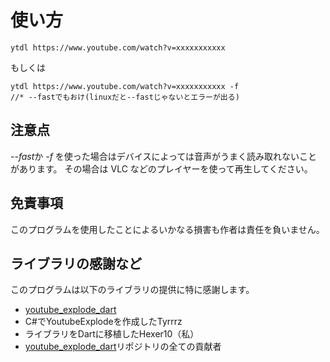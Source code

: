 # 使い方

```shell
ytdl https://www.youtube.com/watch?v=xxxxxxxxxxx
```

もしくは

```shell
ytdl https://www.youtube.com/watch?v=xxxxxxxxxxx -f
//* --fastでもおけ(linuxだと--fastじゃないとエラーが出る)
```

## 注意点

*--fast*か _-f_ を使った場合はデバイスによっては音声がうまく読み取れないことがあります。
その場合は VLC などのプレイヤーを使って再生してください。

## 免責事項

このプログラムを使用したことによるいかなる損害も作者は責任を負いません。

## ライブラリの感謝など

このプログラムは以下のライブラリの提供に特に感謝します。

- [youtube_explode_dart](https://pub.dev/packages/youtube_explode_dart)
- C#でYoutubeExplodeを作成したTyrrrz
- ライブラリをDartに移植したHexer10（私）
- [youtube_explode_dart](https://pub.dev/packages/youtube_explode_dart)リポジトリの全ての貢献者

<!-- GitHub のリポジトリの更新をローカルに反映させるには、以下の手順を実行します。

1. **リポジトリのディレクトリに移動**:
   ターミナルまたはコマンドプロンプトを開き、ローカルリポジトリのディレクトリに移動します。

   ```sh
   cd path/to/your/repository
   ```

2. **リモートリポジトリから最新の変更を取得**:
   `git fetch`コマンドを使用して、リモートリポジトリから最新の変更を取得します。

   ```sh
   git fetch origin
   ```

3. **ローカルブランチを更新**:
   `git pull`コマンドを使用して、ローカルブランチをリモートブランチの最新の状態に更新します。

   ```sh
   git pull origin main
   ```

   `main`の部分は、更新したいブランチ名に置き換えてください。

これで、GitHub のリポジトリの更新がローカルに反映されます。 -->
